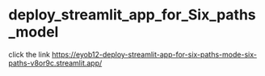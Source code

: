 # deploy_streamlit_app_for_Six_paths_model
click the link
https://eyob12-deploy-streamlit-app-for-six-paths-mode-six-paths-v8or9c.streamlit.app/

